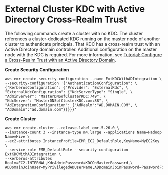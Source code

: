 # External Cluster KDC with Active Directory Cross\-Realm Trust<a name="emr-kerberos-example-extkdc-ad-trust"></a>

The following commands create a cluster with no KDC\. The cluster references a cluster\-dedicated KDC running on the master node of another cluster to authenticate principals\. That KDC has a cross\-realm trust with an Active Directory domain controller\. Additional configuration on the master node with the KDC is required\. For more information, see [Tutorial: Configure a Cross\-Realm Trust with an Active Directory Domain](emr-kerberos-cross-realm.md)\.

**Create Security Configuration**

```
aws emr create-security-configuration --name ExtKDCWithADIntegration \
--security-configuration '{"AuthenticationConfiguration": \
{"KerberosConfiguration": {"Provider": "ExternalKdc", \
"ExternalKdcConfiguration": {"KdcServerType": "Single", \
"AdminServer": "MasterDNSofClusterKDC:749", \
"KdcServer": "MasterDNSofClusterKDC.com:88", \
"AdIntegrationConfiguration": {"AdRealm":"AD.DOMAIN.COM", \
"AdDomain":"ad.domain.com"}}}}}'
```

**Create Cluster**

```
aws emr create-cluster --release-label emr-5.26.0 \
--instance-count 3 --instance-type m4.large --applications Name=Hadoop Name=Hive \
--ec2-attributes InstanceProfile=EMR_EC2_DefaultRole,KeyName=MyEC2Key \
--service-role EMR_DefaultRole --security-configuration ExtKDCWithADIntegration \
--kerberos-attributes Realm=EC2.INTERNAL,KdcAdminPassword=KDCOnMasterPassword,\
ADDomainJoinUser=MyPrivilegedADUserName,ADDomainJoinPassword=PasswordForADDomainJoinUser
```